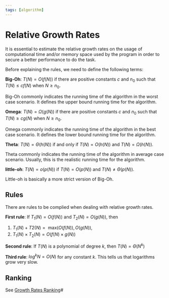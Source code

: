 ```yaml
---
tags: [algorithm]
---
```


# Relative Growth Rates

It is essential to estimate the relative growth rates on the usage of
computational time and/or memory space used by the program in order to secure a
better performance to do the task.

Before explaining the rules, we need to define the following terms:

**Big-Oh**: $T(N) = O(f(N))$ if there are positive constants $c$ and $n_0$ such
that $T(N) \le cf(N)$ when $N \ge n_0$.

Big-Oh commonly indicates the running time of the algorithm in the worst case
scenario. It defines the upper bound running time for the algorithm.

**Omega**: $T(N) = \Omega(g(N))$ if there are positive constants $c$ and $n_0$
such that $T(N) \ge cg(N)$ when $N \ge n_0$.

Omega commonly indicates the running time of the algorithm in the best case
scenario. It defines the lower bound running time for the algorithm.

**Theta**: $T(N) = \Theta(h(N))$ if and only if $T(N) = O(h(N))$ and $T(N) =
\Omega(h(N))$.

Theta commonly indicates the running time of the algorithm in average case
scenario. Usually, this is the realistic running time for the algorithm.

**little-oh**: $T(N) = o(p(N))$ if $T(N) = O(p(N))$ and $T(N) \not =
\Theta(p(N))$.

Little-oh is basically a more strict version of Big-Oh.

## Rules
There are rules to be complied when dealing with relative growth rates.

**First rule**: If $T_1(N) = O(f(N))$ and $T_2(N) = O(g(N))$, then
1. $T_1(N) + T2(N) = \text{ max}(O(f(N)), O(g(N))$,
2. $T_1(N) \times T_2(N)= O(f(N) \times g(N))$

**Second rule**: If $T(N)$ is a polynomial of degree $k$, then $T(N) =
\Theta(N^k)$

**Third rule**: $log^k N = O(N)$ for any constant $k$. This tells us that
logarithms grow very slow.

## Ranking
See [Growth Rates Ranking](202201171844.md)#
